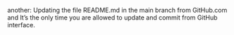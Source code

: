 another: Updating the file README.md in the main branch from GitHub.com and It’s the only time you are allowed to update and commit from GitHub interface.
